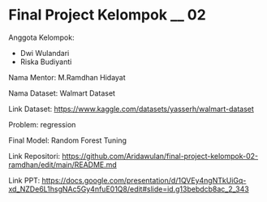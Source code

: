 # Final Project Kelompok __ 02
Anggota Kelompok:
- Dwi Wulandari
- Riska Budiyanti

Nama Mentor: M.Ramdhan Hidayat

Nama Dataset: Walmart Dataset

Link Dataset: https://www.kaggle.com/datasets/yasserh/walmart-dataset 

Problem: regression 

Final Model: Random Forest Tuning

Link Repositori: https://github.com/Aridawulan/final-project-kelompok-02-ramdhan/edit/main/README.md

Link PPT: https://docs.google.com/presentation/d/1QVEy4ngNTkUiGq-xd_NZDe6L1hsgNAc5Gy4nfuE01Q8/edit#slide=id.g13bebdcb8ac_2_343





